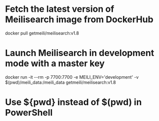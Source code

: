 # Fetch the latest version of Meilisearch image from DockerHub

docker pull getmeili/meilisearch:v1.8

# Launch Meilisearch in development mode with a master key

docker run -it --rm
-p 7700:7700
-e MEILI_ENV='development'
-v $(pwd)/meili_data:/meili_data
getmeili/meilisearch:v1.8

# Use ${pwd} instead of $(pwd) in PowerShell


